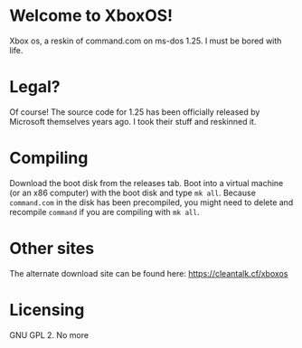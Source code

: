 # Welcome to XboxOS!
Xbox os, a reskin of command.com on ms-dos 1.25. I must be bored with life.   
# Legal?  
Of course! The source code for 1.25 has been officially released by Microsoft themselves years ago. I took their stuff and reskinned it.  
# Compiling  
Download the boot disk from the releases tab. Boot into a virtual machine (or an x86 computer) with the boot disk and type ```mk all```. Because `command.com` in the disk has been precompiled, you might need to delete and recompile `command` if you are compiling with `mk all`.  
# Other sites  
The alternate download site can be found here: https://cleantalk.cf/xboxos  
# Licensing  
GNU GPL 2. No more
